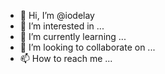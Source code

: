 - 👋 Hi, I’m @iodelay
- 👀 I’m interested in ...
- 🌱 I’m currently learning ...
- 💞️ I’m looking to collaborate on ...
- 📫 How to reach me ...

<!---
iodelay/iodelay is a ✨ special ✨ repository because its `README.md` (this file) appears on your GitHub profile.
You can click the Preview link to take a look at your changes.
--->
